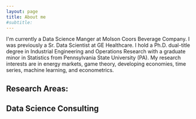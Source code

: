 ```yaml
---
layout: page
title: About me
#subtitle: 
---
```


I'm currently a Data Science Manger at Molson Coors Beverage Company. I was previously a Sr. Data Scientist at GE Healthcare. I hold a Ph.D. dual-title degree in Industrial Engineering and Operations Research with a graduate minor in Statistics from Pennsylvania State University (PA). My research interests are in energy markets, game theory, developing economies, time series, machine learning, and econometrics.

## Research Areas:

## Data Science Consulting


